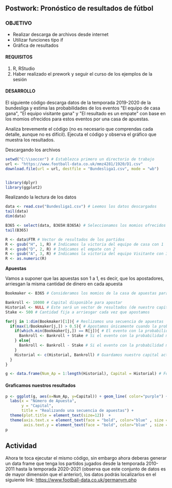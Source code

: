 ## Postwork: Pronóstico de resultados de fútbol 

### OBJETIVO

- Realizar descarga de archivos desde internet
- Utilizar funciones tipo if
- Gráfica de resultados

#### REQUISITOS

1. R, RStudio
2. Haber realizado el prework y seguir el curso de los ejemplos de la sesión

#### DESARROLLO

El siguiente código descarga datos de la temporada 2019-2020 de la bundesliga y estima las probabilidades de los eventos "El equipo de casa gana",  "El equipo visitante gana" y "El resultado es un empate" con base en los momios ofrecidos para estos eventos por una casa de apuestas.

Analiza brevemente el código (no es necesario que comprendas cada detalle, aunque no es difícil). Ejecuta el código y observa el gráfico que muestra los resultados. 

Descargando los archivos
```R
setwd("C:\\soccer") # Establezca primero un directorio de trabajo
url <- "https://www.football-data.co.uk/mmz4281/1920/D1.csv"
download.file(url = url, destfile = "Bundesliga1.csv", mode = "wb")


library(dplyr)
library(ggplot2)
```

Realizando la lectura de los datos
```R
data <- read.csv("Bundesliga1.csv") # Leemos los datos descargados
tail(data)
dim(data)

B365 <- select(data, B365H:B365A) # Seleccionamos los momios ofrecidos por una casa de apuestas
tail(B365)

R <- data$FTR # Vector de resultados de los partidos
R <- gsub("H", 1, R) # Indicamos la victoria del equipo de casa con 1
R <- gsub("D", 2, R) # Indicamos el empate con 2
R <- gsub("A", 3, R) # Indicamos la victoria del equipo Visitante con 3
R <- as.numeric(R)
```
**Apuestas** 

Vamos a suponer que las apuestas son 1 a 1, es decir, que los apostadores, 
arriesgan la misma cantidad de dinero en cada apuesta

```R
Bookmaker <- B365 # Consideramos los momios de la casa de apuestas para estimar las probabilidades de los eventos

Bankroll <- 10000 # Capital disponible para apostar
Historial <- NULL # Este será un vector de resultados (de nuestro capital)
Stake <- 500 # Cantidad fija a arriesgar cada vez que apostamos

for(j in 1:dim(Bookmaker)[1]){ # Reslizamos una secuencia de apuestas
  if(max(1/Bookmaker[j,]) > 0.5){ # Apostamos únicamente cuando la probabilidad más grande entre los 3 eventos de interés es mayor que 0.5
    if(which.min(Bookmaker[j,]) == R[j]){ # El evento con la probabilidad más grande, es el evento con el momio más pequeño 
      Bankroll <- Bankroll + Stake # Si el evento con la probabilidad más grande y mayor a 0.5 ocurrió, entonces ganamos la apuesta y aumentamos nuestro capital
    } else{
      Bankroll <- Bankroll - Stake # Si el evento con la probabilidad más grande y mayor a 0.5 no ocurrió, entonces perdemos la apuesta y disminuimos nuestro capital
    }
    Historial <- c(Historial, Bankroll) # Guardamos nuestro capital actualizado como último elemento en el vector historial
  }
}

g <- data.frame(Num_Ap = 1:length(Historial), Capital = Historial) # Formamos un data frame con una columna que indica el número de apuesta y otra que indica el capital después de cada apuesta

```

#### Graficamos nuestros resultados

```R
p <- ggplot(g, aes(x=Num_Ap, y=Capital)) + geom_line( color="purple") + geom_point() +
  labs(x = "Número de Apuesta", 
       y = "Capital",
       title = "Realizando una secuencia de apuestas") +
  theme(plot.title = element_text(size=12))  +
  theme(axis.text.x = element_text(face = "bold", color="blue" , size = 10, angle = 25, hjust = 1),
        axis.text.y = element_text(face = "bold", color="blue" , size = 10, angle = 25, hjust = 1))  # color, ángulo y estilo de las abcisas y ordenadas 
p 
```

## Actividad
Ahora te toca ejecutar el mismo código, sin embargo ahora deberas generar un data frame que tenga los partidos jugados desde la temporada 2010-2011 hasta la temporada 2020-2021 (observa que este conjunto de datos es de mayor dimensión que el anterior), los datos podrás localizarlos en el siguiente link: https://www.football-data.co.uk/germanym.php
